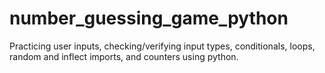 # number_guessing_game_python

Practicing user inputs, checking/verifying input types, conditionals, loops, random and inflect imports, and counters using python.
